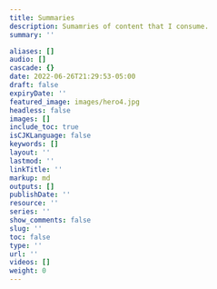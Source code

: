 ```yaml
---
title: Summaries
description: Sumamries of content that I consume.
summary: ''

aliases: []
audio: []
cascade: {}
date: 2022-06-26T21:29:53-05:00
draft: false
expiryDate: ''
featured_image: images/hero4.jpg
headless: false
images: []
include_toc: true
isCJKLanguage: false
keywords: []
layout: ''
lastmod: ''
linkTitle: ''
markup: md
outputs: []
publishDate: ''
resource: ''
series: ''
show_comments: false
slug: ''
toc: false
type: ''
url: ''
videos: []
weight: 0
---
```

